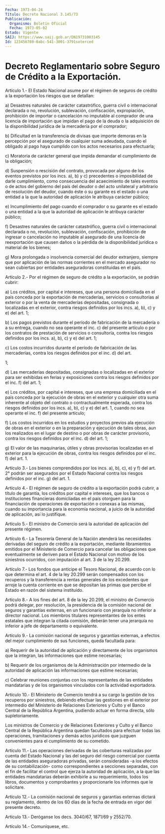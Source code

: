 ```yaml
---
Fecha: 1973-04-24
Título: Decreto Nacional 3.145/73
Publicación:
  Organismo: Boletín Oficial
  Fecha: 1973-05-02
Estado: Vigente
SAIJ: https://www.saij.gob.ar/DN19731003145
Id: 123456789-0abc-541-3001-3791soterced
---
```

# Decreto Reglamentario sobre Seguro de Crédito a la Exportación.

<a id="1"></a>
Artículo  1.-  El Estado Nacional asume por el régimen de seguros de crédito a la exportación los riesgos que se detallan:

a) Desastres naturales  de  carácter  catastrófico,  guerra  civil o internacional declarada o no, revolución, sublevación, confiscación, expropiación, prohibición de importar o cancelación no imputable  al comprador  de  una licencia de importación que impidan el pago de la deuda  o  la  adquisición   de  la  disponibilidad  jurídica  de  la mercadería por el comprador;

b) Dificultad en la transferencia  de divisas que importe demoras en la percepción por el asegurado de cualquier suma adeudada, cuando el obligado  al  pago  haya  cumplido  con los  actos  necesarios  para efectuarla;

c) Moratoria de carácter general que impida demandar el cumplimiento de la obligación;

d) Suspensión o rescisión del contrato,  provocada por alguno de los eventos previstos por los incs. a), b) y c) precedentes o imposibilidad  de  darle  cumplimiento,  como    consecuencia    del acaecimiento  de  tales eventos o de actos del gobierno del país del deudor o del acto unilateral  y arbitrario de resolución del deudor, cuando éste o su garante es el  estado  o  una  entidad  a la que la autoridad de aplicación le atribuya carácter público;

e)  Incumplimiento del pago cuando el comprador o su garante  es  el estado  o  una  entidad  a  la  que  la  autoridad  de aplicación le atribuya carácter público;

f)  Desastres  naturales  de  carácter catastrófico, guerra  civil o internacional declarada o no, revolución, sublevación, confiscación, prohibición de ingresar o cancelación  no  imputable al asegurado de una licencia de reexportación que causen daños  o  la  pérdida de la disponibilidad jurídica o material de los bienes;

g)  Mora  prolongada  o insolvencia comercial del deudor extranjero, siempre que por aplicación  de  las  normas corrientes en el mercado asegurador no sean cubiertas por entidades aseguradoras constituidas en el país.

<a id="2"></a>
Artículo  2.-  Por el régimen de seguro de crédito a la exportación, se podrán cubrir:

a) Los créditos, por capital e intereses, que una persona domiciliada en el  país  conceda  por la exportación de mercaderías, servicios o consultorías al exterior  o  por la venta de mercaderías depositadas, consignada o localizadas en el exterior, contra riesgos definidos por los incs. a), b), c) y e) del art. 1;

b)  Los  pagos previstos durante el período  de  fabricación  de  la mercadería  o  a  su  entrega, cuando no sea operante el inc. c) del presente artículo o por  los  contratos de prestación de servicios o consultoría, contra los riesgos definidos por los incs. a), b), c) y e) del art. 1;

c) Los costos incurridos durante  el  período  de fabricación de las mercaderías, contra los riesgos definidos por el  inc.  d)  del art.

1;

d)  Las  mercaderías  depositadas,  consignadas o localizadas en  el exterior  para ser exhibidas en ferias  y  exposiciones  contra  los riesgos definidos por el inc. f) del art. 1;

e) Los créditos, por capital e intereses, que una empresa domiciliada  en  el  país  conceda  por  la ejecución de obras en el exterior y cualquier otra suma inherente al  objeto  del  contrato o contractualmente  esperada,  contra  los  riesgos definidos por  los incs. a), b), c) y e) del art. 1, cuando no sea operante el inc. f) del presente artículo;

f)  Los costos incurridos en los estudios y  proyectos  previos  ala ejecución de obras en el exterior o en la preparación y ejecución de tales  obras,  aun los realizados en el lugar de destino o por obras de carácter provisorio,  contra los riesgos definidos por el inc. d) del art. 1;

g)  El  valor  de  las  maquinarias,   útiles  y  obras  provisorias localizadas en el exterior para la ejecución  de  obras,  contra los riesgos definidos por el inc. f) del art. 1.

<a id="3"></a>
Artículo  3.- Los bienes comprendidos por los incs. a), b), c), e) y f) del art.  2°  podrán ser asegurados por el Estado Nacional contra los riesgos definidos por el inc. g) del art. 1.

<a id="4"></a>
Artículo  4.- El régimen de seguro de crédito a la exportación podrá cubrir, a título  de garantía, los créditos por capital e intereses, que los bancos o instituciones  financieras  domicliadas  en el país otorguen  para  la  financiación  de  operaciones  de  exportación o conexas  a  las  mismas,  cuando  su  importancia  para  la economía nacional, a juicio de la autoridad de aplicación, así lo justifique.

<a id="5"></a>
Artículo 5.- El ministro de Comercio será la autoridad de aplicación del presente régimen.

<a id="6"></a>
Artículo  6.-  La  Tesorería  General  de  la  Nación  atenderá  las necesidades  derivadas  del  seguro  de  crédito  a  la exportación, mediante  libramientos  emitidos por el Ministerio de Comercio  para cancelar las obligaciones  que  eventualmente  se  deriven  para  el Estado   Nacional  con  motivo  de  los  siniestros  ocurridos,  con imputación al art. 3 de la ley 20.299.

<a id="7"></a>
Artículo  7.- Los fondos que anticipe el Tesoro Nacional, de acuerdo con lo que  determina  el art. 4 de la ley 20.299 serán compensados con  los recuperos y la transferencia  a  rentas  generales  de  los excedentes  que  arroje  la cuenta corriente en que se depositan las primas  que  percibe el Estado  en  razón  del  sistema  instituido.

<a id="8"></a>
Artículo  8.-  A los fines del art. 8 de la ley 20.299, el ministro de Comercio podrá  delegar,  por  resolución,  la  presidencia de la comisión nacional de seguros y garantías externas, en un funcionario con jerarquía no inferior a director nacional. Los miembros titulares representantes  de  los  entes  estatales  que  integran  la  citada comisión,  deberán  tener  una  jerarquía  no  inferior  a  jefe  de departamento o equivalente.

<a id="9"></a>
Artículo 9.- La comisión nacional de seguros y garantías externas, a efectos  del  mejor  cumplimiento  de sus funciones, queda facultada para:

a)  Requerir de la autoridad de aplicación  y  directamente  de  los organismos que la integran, las informaciones que estime necesarias;

b) Requerir de los organismos de la Administración por intermedio de la autoridad  de aplicación las informaciones que estime necesarias;

c)  Celebrar reuniones  conjuntas  con  los  representantes  de  las entidades   mandatarias  y  de  los  organismos  vinculados  con  la actividad exportadora.

<a id="10"></a>
Artículo 10.- El Ministerio de Comercio tendrá a su cargo la gestión de  los recuperos por siniestros, debiendo efectuar las gestiones en el exterior por intermedio del Ministerio de Relaciones Exteriores y Culto  y el Banco Central de la República Argentina, pudiendo actuar en forma directa, sólo supletoriamente.

Los ministros  de  Comercio  y de Relaciones Exteriores y Culto y el Banco  Central  de la República  Argentina  quedan  facultados  para efectuar  todas  las    operaciones,  tramitaciones  y  demás  actos jurídicos  que  juzguen convenientes  para  el  cumplimiento  de  su cometido.

<a id="11"></a>
Artículo 11.- Las operaciones derivadas de las coberturas realizadas por cuenta del Estado Nacional y las del seguro del riesgo comercial por cuenta de las entidades aseguradoras privadas, serán consideradas -a los efectos de su contabilización- como correspondientes  a  secciones separadas, con el fin de facilitar el control  que  ejerza la  autoridad  de  aplicación,  a  la  que  las entidades mandatarias  deberán  exhibirle  a su requerimiento, todos los libros, documentos y comprobantes y proporcionarle  los informes que le solicitare.

<a id="12"></a>
Artículo  12.-  La comisión nacional de seguros y garantías externas dictará su reglamento,  dentro de los 60 días de la fecha de entrada en vigor del presente decreto.

<a id="13"></a>
Artículo  13.-  Deróganse  los  decs.  3040/67,  1871/69  y 2552/70.

<a id="14"></a>
Artículo 14.- Comuníquese, etc.